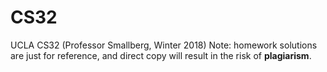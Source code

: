 # CS32
UCLA CS32 (Professor Smallberg, Winter 2018)
Note: homework solutions are just for reference, and direct copy will result in the risk of **plagiarism**. 
